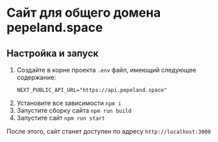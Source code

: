 # Сайт для общего домена pepeland.space

## Настройка и запуск
1. Создайте в корне проекта `.env` файл, имеющий следующее содержание:
    ```
    NEXT_PUBLIC_API_URL="https://api.pepeland.space"
    ```
2. Установите все зависимости `npm i`
3. Запустите сборку сайта `npm run build`
4. Запустите сайт `npm run start`

После этого, сайт станет доступен по адресу `http://localhost:3000`
